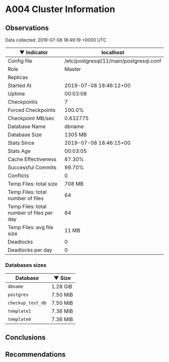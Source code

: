 # A004 Cluster Information #

## Observations ##
Data collected: 2019-07-08 18:49:19 +0000 UTC  

|&#9660;&nbsp;Indicator | localhost |
|--------|-------|
|Config file |/etc/postgresql/11/main/postgresql.conf|
|Role |Master|
|Replicas ||
|Started At |2019-07-08&nbsp;18:46:12+00|
|Uptime |00:03:08|
|Checkpoints |7|
|Forced Checkpoints |100.0%|
|Checkpoint MB/sec |0.632775|
|Database Name |dbname|
|Database Size |1305&nbsp;MB|
|Stats Since |2019-07-08&nbsp;18:46:15+00|
|Stats Age |00:03:05|
|Cache Effectiveness |87.30%|
|Successful Commits |99.70%|
|Conflicts |0|
|Temp Files: total size |708&nbsp;MB|
|Temp Files: total number of files |64|
|Temp Files: total number of files per day |64|
|Temp Files: avg file size |11&nbsp;MB|
|Deadlocks |0|
|Deadlocks per day |0|


### Databases sizes ###

| Database | &#9660;&nbsp;Size |
|----------|--------|
| `dbname` | 1.28&nbsp;GiB |
| `postgres` | 7.50&nbsp;MiB |
| `checkup_test_db` | 7.50&nbsp;MiB |
| `template1` | 7.36&nbsp;MiB |
| `template0` | 7.36&nbsp;MiB |


## Conclusions ##


## Recommendations ##

